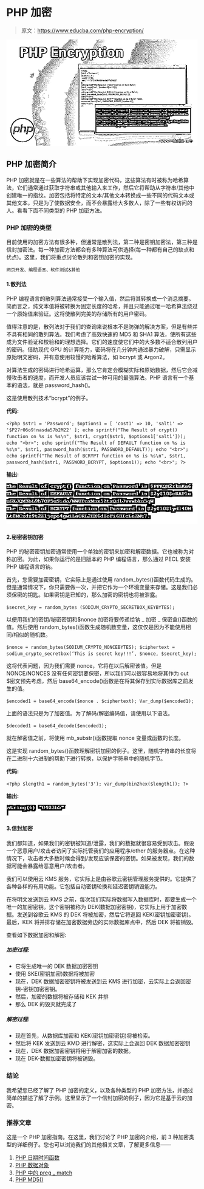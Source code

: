 # PHP 加密

> 原文：<https://www.educba.com/php-encryption/>

![PHP Encryption](img/1ef02e16b819f615343d030ff9c59022.png)



## PHP 加密简介

PHP 加密就是在一些算法的帮助下实现加密代码，这些算法有时被称为哈希算法，它们通常通过获取字符串或其他输入来工作，然后它将帮助从字符串/其他中创建唯一的指纹。加密包括将特定的文本/其他文本转换成一些不同的代码文本或其他文本，只是为了使数据安全，而不会暴露给大多数人，除了一些有权访问的人。看看下面不同类型的 PHP 加密方法。

### PHP 加密的类型

目前使用的加密方法有很多种，但通常是散列法，第二种是密钥加密法，第三种是信封加密法。每一种加密方法都会有多种算法可供选择(每一种都有自己的缺点和优点)。这里，我们将重点讨论散列和密钥加密的实现。

<small>网页开发、编程语言、软件测试&其他</small>

#### 1.散列法

PHP 编程语言的散列算法通常接受一个输入值，然后将其转换成一个消息摘要。简而言之，纯文本值将被转换为固定长度的哈希，并且只能通过唯一哈希算法绕过一个原始值来验证。这将使散列完美的存储所有的用户密码。

值得注意的是，散列法对于我们的查询来说根本不是防弹的解决方案，但是有些并不具有相同的散列算法。我们考虑了高效快速的 MD5 和 SHA1 算法，使所有这些成为文件验证和校验和的理想选择。它们的速度使它们中的大多数不适合散列用户的密码。借助现代 GPU 的计算能力，密码将在几分钟内通过暴力破解，只需显示原始明文密码，并有意使用较慢的哈希算法，如 bcrypt 或 Argon2。

对算法生成的密码进行哈希运算，那么它肯定会模糊实际和原始数据，然后它会减慢攻击者的速度，而开发人员应该尝试一种可用的最强算法。PHP 语言有一个基本的语法，就是 password_hash()。

这是使用散列技术“bcrypt”的例子。

**代码:**

`<?php
$str1 = 'Password';
$options1 = [
'cost1' => 10,
'salt1' => '$P27r06o9!nasda57b2M22'
];
echo sprintf("The Result of crypt() function on %s is %s\n",
$str1, crypt($str1, $options1['salt1']));
echo "<br>";
echo sprintf("The Result of DEFAULT function on %s is %s\n",
$str1, password_hash($str1, PASSWORD_DEFAULT));
echo "<br>";
echo sprintf("The Result of BCRYPT function on %s is %s\n", $str1,
password_hash($str1, PASSWORD_BCRYPT, $options1));
echo "<br>";
?>`

**输出:**

![PHP Encryption - 1](img/c77372cc13c02be2b21533c92e2e51bc.png)



#### 2.秘密密钥加密

PHP 的秘密密钥加密通常使用一个单独的密钥来加密和解密数据。它也被称为对称加密。为此，如果你运行的是旧版本的 PHP 编程语言，那么通过 PECL 安装 PHP 编程语言的钠。

首先，您需要加密密钥，它实际上是通过使用 random_bytes()函数代码生成的。但是通常情况下，你只需要做一次，并把它作为一个环境变量来存储。这是我们必须保密的钥匙。如果密钥是已知的，那么加密的密钥也将被泄露。

`$secret_key = random_bytes (SODIUM_CRYPTO_SECRETBOX_KEYBYTES);`

以便用我们的密钥/秘密密钥和$nonce 加密将要传递给钠 _ 加密 _ 保密盒()函数的值。然后使用 random_bytes()函数生成随机数变量，这仅仅是因为不能使用相同/相似的随机数。

`$nonce = random_bytes(SODIUM_CRYPTO_NONCEBYTES);
$ciphertext = sodium_crypto_secretbox(‘This is secret key!!!’, $nonce, $secret_key);`

这将代表问题，因为我们需要 nonce，它将在以后解密该值。但是 NONCE/NONCES 没有任何密钥要保密，所以我们可以很容易地将其作为 out $密文预先考虑，然后 base64_encode()函数是在将其保存到实际数据库之前发生的值。

`$encoded1 = base64_encode($nonce . $ciphertext);
Var_dump($encoded1);`

上面的语法只是为了加密值。为了解码/解密编码值，请使用以下语法。

`$decoded1 = base64_decode($encoded1);`

就在解密值之前，将使用 mb_substr()函数提取 nonce 变量或函数的长度。

这是实现 random_bytes()函数理解密钥加密的例子。这里，随机字符串的长度将在二进制十六进制的帮助下进行转换，以保护字符串中的随机字节。

**代码:**

`<?php
$length1 = random_bytes('3');
var_dump(bin2hex($length1));
?>`

**输出:**

![PHP Encryption - 2](img/6b5e3fabf6829ed461c55666159da072.png)



#### 3.信封加密

我们都知道，如果我们的密钥被知道/泄露，我们的数据就很容易受到攻击。假设一个恶意用户/攻击者访问了实际托管我们的应用程序/other 的服务器点。在这种情况下，攻击者大多数时候会得到/发现应该保密的密钥。如果被发现，我们的数据可能会暴露给恶意用户/攻击者。

我们可以使用云 KMS 服务，它实际上是由谷歌云密钥管理服务提供的。它提供了各种各样的有用功能。它包括自动密钥轮换和延迟密钥销毁能力。

在将明文发送到云 KMS 之前，每次我们实际将数据写入数据库时，都要生成一个唯一的加密密钥。这个密钥被称为 DEK(数据加密密钥)，它实际上用于加密数据。发送到谷歌云 KMS 的 DEK 将被加密，然后它将返回 KEK(密钥加密密钥)。最后，KEK 将并排存储在加密数据旁边的实际数据库点中，然后 DEK 将被销毁。

查看如下数据加密和解密:

##### 加密过程:

*   它将生成唯一的 DEK 数据加密密钥
*   使用 SKE(密钥加密)数据将被加密
*   现在，DEK 数据加密密钥将被发送到云 KMS 进行加密，云实际上会返回密钥-密钥加密密钥。
*   然后，加密的数据将被存储和 KEK 并排
*   那么 DEK 的毁灭就完成了

##### 解密过程:

*   现在首先，从数据库加密和 KEK(密钥加密密钥)将被检索。
*   然后将 KEK 发送到云 KMD 进行解密，这实际上会返回 DEK 数据加密密钥
*   现在，DEK 数据加密密钥将用于解密加密的数据。
*   现在 DEK-数据加密密钥将被销毁。

### 结论

我希望您已经了解了 PHP 加密的定义，以及各种类型的 PHP 加密方法，并通过简单的描述了解了示例。这里显示了一个信封加密的例子，因为它是基于云的加密。

### 推荐文章

这是一个 PHP 加密指南。在这里，我们讨论了 PHP 加密的介绍，前 3 种加密类型的详细例子。您也可以浏览我们的其他相关文章，了解更多信息——

1.  [PHP 日期时间函数](https://www.educba.com/php-date-time-functions/)
2.  [PHP 数据对象](https://www.educba.com/php-data-object/)
3.  [PHP 中的 preg _ match](https://www.educba.com/preg_match-in-php/)
4.  [PHP MD5()](https://www.educba.com/php-md5/)





